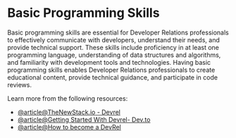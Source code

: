 # Basic Programming Skills

Basic programming skills are essential for Developer Relations professionals to effectively communicate with developers, understand their needs, and provide technical support. These skills include proficiency in at least one programming language, understanding of data structures and algorithms, and familiarity with development tools and technologies. Having basic programming skills enables Developer Relations professionals to create educational content, provide technical guidance, and participate in code reviews.

Learn more from the following resources:

- [@article@TheNewStack.io - Devrel](https://thenewstack.io/devrel-for-beginners-how-to-get-started/)
- [@article@Getting Started With Devrel- Dev.to](https://dev.to/rejoice/getting-started-with-devrel-22n3)
- [@article@How to become a DevRel](https://www.pluralsight.com/resources/blog/tech-operations/developer-relations-getting-a-devrel-job)
